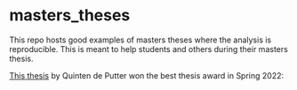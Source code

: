# masters_theses

This repo hosts good examples of masters theses where the analysis is reproducible.  This is meant to help students and others during their masters thesis.


[This thesis](https://github.com/QuintendePutter/MasterThesis) by Quinten de Putter won the best thesis award in Spring 2022:

